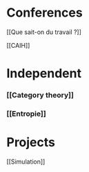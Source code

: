 # Conferences

[[Que sait-on du travail ?]]

[[CAIH]]

# Independent 

### [[Category theory]]

### [[Entropie]]

# Projects

[[Simulation]]

